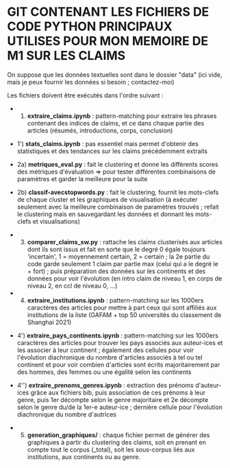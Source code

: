 # GIT CONTENANT LES FICHIERS DE CODE PYTHON PRINCIPAUX UTILISES POUR MON MEMOIRE DE M1 SUR LES CLAIMS

On suppose que les données textuelles sont dans le dossier "data" (ici vide, mais je peux fournir les données si besoin ; contactez-moi)

Les fichiers doivent être exécutés dans l'ordre suivant :

* 1) **extraire_claims.ipynb** : pattern-matching pour extraire les phrases contenant des indices de claims, et ce dans chaque partie des articles (résumés, introductions, corps, conclusion)

* 1') **stats_claims.ipynb** : pas essentiel mais permet d'obtenir des statistiques et des tendances sur les claims précédemment extraits

* 2a) **metriques_eval.py** : fait le clustering et donne les différents scores des métriques d'évaluation => pour tester différentes combinaisons de paramètres et garder la meilleure pour la suite

* 2b) **classif-avecstopwords.py** : fait le clustering, fournit les mots-clefs de chaque cluster et les graphiques de visualisation (à exécuter seulement avec la meilleure combinaison de paramètres trouvés ; refait le clustering mais en sauvegardant les données et donnant les mots-clefs et visualisations)

* 3) **comparer_claims_sw.py** : rattache les claims clusterisés aux articles dont ils sont issus et fait en sorte que le degré 0 égale toujours 'incertain', 1 = moyennement certain, 2 = certain ; la 2e partie du code garde seulement 1 claim par partie max (celui qui a le degré le + fort) ; puis préparation des données sur les continents et des données pour voir l'évolution (en intro claim de niveau 1, en corps de niveau 2, en ccl de niveau 0, ...)

* 4) **extraire_institutions.ipynb** : pattern-matching sur les 1000ers caractères des articles pour mettre à part ceux qui sont affiliés aux institutions de la liste (GAFAM + top 50 universités du classement de Shanghai 2021)

* 4') **extraire_pays_continents.ipynb** : pattern-matching sur les 1000ers caractères des articles pour trouver les pays associés aux auteur-ices et les associer à leur continent ; également des cellules pour voir l'évolution diachronique du nombre d'articles associés à tel ou tel continent et pour voir combien d'articles sont écrits majoritairement par des hommes, des femmes ou une égalité selon les continents

* 4'') **extraire_prenoms_genres.ipynb** : extraction des prénoms d'auteur-ices grâce aux fichiers bib, puis association de ces prénoms à leur genre, puis 1er décompte selon le genre majoritaire et 2e décompte selon le genre du/de la 1er-e auteur-ice ; dernière cellule pour l'évolution diachronique du nombre d'autrices

* 5) **generation_graphiques/** : chaque fichier permet de générer des graphiques à partir du clustering des claims, soit en prenant en compte tout le corpus (_total), soit les sous-corpus liés aux institutions, aux continents ou au genre.
